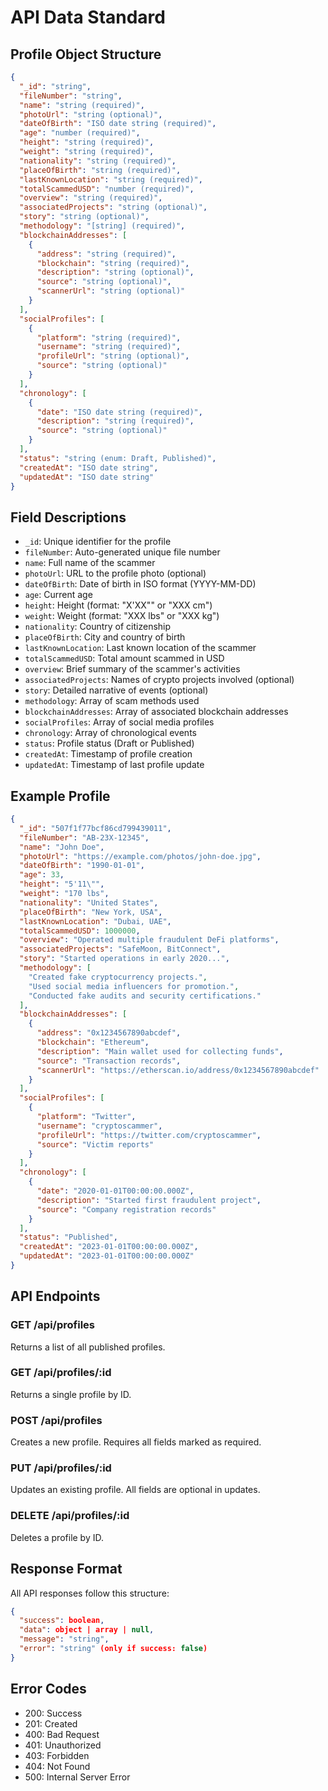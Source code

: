 # API Data Standard

## Profile Object Structure

```json
{
  "_id": "string",
  "fileNumber": "string",
  "name": "string (required)",
  "photoUrl": "string (optional)",
  "dateOfBirth": "ISO date string (required)",
  "age": "number (required)",
  "height": "string (required)",
  "weight": "string (required)",
  "nationality": "string (required)",
  "placeOfBirth": "string (required)",
  "lastKnownLocation": "string (required)",
  "totalScammedUSD": "number (required)",
  "overview": "string (required)",
  "associatedProjects": "string (optional)",
  "story": "string (optional)",
  "methodology": "[string] (required)",
  "blockchainAddresses": [
    {
      "address": "string (required)",
      "blockchain": "string (required)",
      "description": "string (optional)",
      "source": "string (optional)",
      "scannerUrl": "string (optional)"
    }
  ],
  "socialProfiles": [
    {
      "platform": "string (required)",
      "username": "string (required)",
      "profileUrl": "string (optional)",
      "source": "string (optional)"
    }
  ],
  "chronology": [
    {
      "date": "ISO date string (required)",
      "description": "string (required)",
      "source": "string (optional)"
    }
  ],
  "status": "string (enum: Draft, Published)",
  "createdAt": "ISO date string",
  "updatedAt": "ISO date string"
}
```

## Field Descriptions

- `_id`: Unique identifier for the profile
- `fileNumber`: Auto-generated unique file number
- `name`: Full name of the scammer
- `photoUrl`: URL to the profile photo (optional)
- `dateOfBirth`: Date of birth in ISO format (YYYY-MM-DD)
- `age`: Current age
- `height`: Height (format: "X'XX\"" or "XXX cm")
- `weight`: Weight (format: "XXX lbs" or "XXX kg")
- `nationality`: Country of citizenship
- `placeOfBirth`: City and country of birth
- `lastKnownLocation`: Last known location of the scammer
- `totalScammedUSD`: Total amount scammed in USD
- `overview`: Brief summary of the scammer's activities
- `associatedProjects`: Names of crypto projects involved (optional)
- `story`: Detailed narrative of events (optional)
- `methodology`: Array of scam methods used
- `blockchainAddresses`: Array of associated blockchain addresses
- `socialProfiles`: Array of social media profiles
- `chronology`: Array of chronological events
- `status`: Profile status (Draft or Published)
- `createdAt`: Timestamp of profile creation
- `updatedAt`: Timestamp of last profile update

## Example Profile

```json
{
  "_id": "507f1f77bcf86cd799439011",
  "fileNumber": "AB-23X-12345",
  "name": "John Doe",
  "photoUrl": "https://example.com/photos/john-doe.jpg",
  "dateOfBirth": "1990-01-01",
  "age": 33,
  "height": "5'11\"",
  "weight": "170 lbs",
  "nationality": "United States",
  "placeOfBirth": "New York, USA",
  "lastKnownLocation": "Dubai, UAE",
  "totalScammedUSD": 1000000,
  "overview": "Operated multiple fraudulent DeFi platforms",
  "associatedProjects": "SafeMoon, BitConnect",
  "story": "Started operations in early 2020...",
  "methodology": [
    "Created fake cryptocurrency projects.",
    "Used social media influencers for promotion.",
    "Conducted fake audits and security certifications."
  ],
  "blockchainAddresses": [
    {
      "address": "0x1234567890abcdef",
      "blockchain": "Ethereum",
      "description": "Main wallet used for collecting funds",
      "source": "Transaction records",
      "scannerUrl": "https://etherscan.io/address/0x1234567890abcdef"
    }
  ],
  "socialProfiles": [
    {
      "platform": "Twitter",
      "username": "cryptoscammer",
      "profileUrl": "https://twitter.com/cryptoscammer",
      "source": "Victim reports"
    }
  ],
  "chronology": [
    {
      "date": "2020-01-01T00:00:00.000Z",
      "description": "Started first fraudulent project",
      "source": "Company registration records"
    }
  ],
  "status": "Published",
  "createdAt": "2023-01-01T00:00:00.000Z",
  "updatedAt": "2023-01-01T00:00:00.000Z"
}
```

## API Endpoints

### GET /api/profiles
Returns a list of all published profiles.

### GET /api/profiles/:id
Returns a single profile by ID.

### POST /api/profiles
Creates a new profile. Requires all fields marked as required.

### PUT /api/profiles/:id
Updates an existing profile. All fields are optional in updates.

### DELETE /api/profiles/:id
Deletes a profile by ID.

## Response Format

All API responses follow this structure:

```json
{
  "success": boolean,
  "data": object | array | null,
  "message": "string",
  "error": "string" (only if success: false)
}
```

## Error Codes

- 200: Success
- 201: Created
- 400: Bad Request
- 401: Unauthorized
- 403: Forbidden
- 404: Not Found
- 500: Internal Server Error 